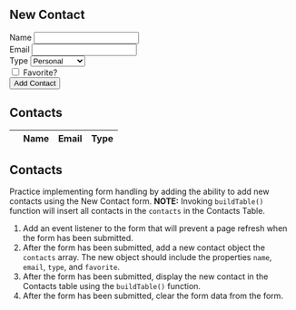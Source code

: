 <main class="container">
    <form id="form" class="my-3 bg-white border border-1 p-5 shadow-sm">
      <h2 class="mb-3">New Contact</h2>
      <div class="form-group mb-3">
        <label class="form-label" for="name">Name</label>
        <input id="name" name="name" type="text" class="form-control">
      </div>
      <div class="form-group mb-3">
        <label class="form-label" for="email">Email</label>
        <input id="email" name="email" type="email" class="form-control">
      </div>
      <div class="form-group">
        <label class="form-label">Type</label>
        <select id="type" class="form-select mb-3">
          <option value="Personal">Personal</option>
          <option value="Professional">Professional</option>
        </select>
      </div>
      <div class="form-group mb-3">
         <input class="form-check-input me-2" type="checkbox" value="" id="favorite">
         <label class="form-check-label" for="favorite">
          Favorite?
         </label>
      </div>
      <button class="btn btn-primary">Add Contact</button>
    </form>
    <h2 class="mb-2">Contacts</h2>
    <table class="table border border-1">
      <thead>
        <tr>
          <th scope="col"></th>
          <th scope="col">Name</th>
          <th scope="col">Email</th>
          <th scope="col">Type</th>
        </tr>
      </thead>
      <tbody id="contacts"></tbody>
    </table>
</main>
<div class="instructions">

## Contacts
Practice implementing form handling by adding the ability to add new contacts using the New Contact form. **NOTE:** Invoking `buildTable()` function will insert all contacts in the `contacts` in the Contacts Table. 
 
1. Add an event listener to the form that will prevent a page refresh when the form has been submitted. 
1. After the form has been submitted, add a new contact object the `contacts` array. The new object should include the properties `name`, `email`, `type`, and `favorite`. 
1. After the form has been submitted, display the new contact in the Contacts table using the `buildTable()` function.
1. After the form has been submitted, clear the form data from the form. 
</div>